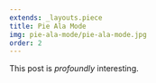 ```yaml
---
extends: _layouts.piece
title: Pie Ala Mode
img: pie-ala-mode/pie-ala-mode.jpg
order: 2
---
```


This post is *profoundly* interesting.
